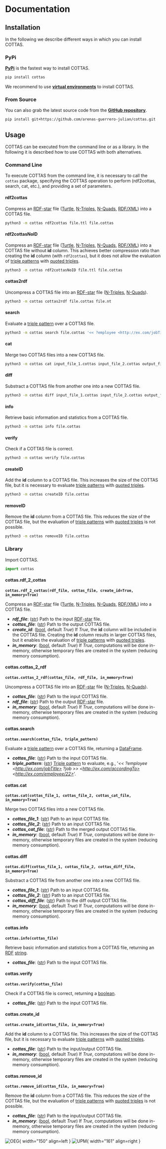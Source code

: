 # Documentation

## Installation

In the following we describe different ways in which you can install COTTAS.

### PyPi

**[PyPi](https://pypi.org/project/cottas/)** is the fastest way to install COTTAS.
```bash
pip install cottas
```

We recommend to use **[virtual environments](https://docs.python.org/3/library/venv.html#)** to install COTTAS.

### From Source

You can also grab the latest source code from the **[GitHub repository](https://github.com/arenas-guerrero-julian/cottas)**.
```bash
pip install git+https://github.com/arenas-guerrero-julian/cottas.git
```

## Usage

COTTAS can be executed from the command line or as a library. In the following it is described how to use COTTAS with both alternatives.

### Command Line

To execute COTTAS from the command line, it is necessary to call the `cottas` package, specifying the COTTAS operation to perform (rdf2cottas, search, cat, etc.), and providing a set of parameters.

#### rdf2cottas

Compress an [RDF-star](https://w3c.github.io/rdf-star/cg-spec/2021-12-17.html) file ([Turtle](https://www.w3.org/TR/turtle/), [N-Triples](https://www.w3.org/TR/n-triples/), [N-Quads](https://www.w3.org/TR/n-quads/), [RDF/XML](https://www.w3.org/TR/rdf-syntax-grammar/)) into a COTTAS file.
```bash
python3 -m cottas rdf2cottas file.ttl file.cottas
```

#### rdf2cottasNoID

Compress an [RDF-star](https://w3c.github.io/rdf-star/cg-spec/2021-12-17.html) file ([Turtle](https://www.w3.org/TR/turtle/), [N-Triples](https://www.w3.org/TR/n-triples/), [N-Quads](https://www.w3.org/TR/n-quads/), [RDF/XML](https://www.w3.org/TR/rdf-syntax-grammar/)) into a COTTAS file without **id** column. This achieves better compression ratio than creating the **id** column (with `rdf2cottas`), but it does not allow the evaluation of [triple patterns](https://w3c.github.io/rdf-star/cg-spec/2021-12-17.html#dfn-triple-star-pattern) with [quoted triples](https://w3c.github.io/rdf-star/cg-spec/2021-12-17.html#dfn-quoted).
```bash
python3 -m cottas rdf2cottasNoID file.ttl file.cottas
```

#### cottas2rdf

Uncompress a COTTAS file into an [RDF-star](https://w3c.github.io/rdf-star/cg-spec/2021-12-17.html) file ([N-Triples](https://www.w3.org/TR/n-triples/), [N-Quads](https://www.w3.org/TR/n-quads/)).
```bash
python3 -m cottas cottas2rdf file.cottas file.nt
```

#### search

Evaluate a [triple pattern](https://w3c.github.io/rdf-star/cg-spec/2021-12-17.html#dfn-triple-star-pattern) over a COTTAS file.
```bash
python3 -m cottas search file.cottas '<< ?employee <http://ex.com/jobTitle> ?job >> <http://ex.com/accordingTo> <http://ex.com/employee/22>'
```

#### cat

Merge two COTTAS files into a new COTTAS file.
```bash
python3 -m cottas cat input_file_1.cottas input_file_2.cottas output_file.cottas
```

#### diff

Substract a COTTAS file from another one into a new COTTAS file.
```bash
python3 -m cottas diff input_file_1.cottas input_file_2.cottas output_file.cottas
```

#### info

Retrieve basic information and statistics from a COTTAS file.
```bash
python3 -m cottas info file.cottas
```

#### verify

Check if a COTTAS file is correct.
```bash
python3 -m cottas verify file.cottas
```

#### createID

Add the **id** column to a COTTAS file. This increases the size of the COTTAS file, but it is necessary to evaluate [triple patterns](https://w3c.github.io/rdf-star/cg-spec/2021-12-17.html#dfn-triple-star-pattern) with [quoted triples](https://w3c.github.io/rdf-star/cg-spec/2021-12-17.html#dfn-quoted).
```bash
python3 -m cottas createID file.cottas
```

#### removeID

Remove the **id** column from a COTTAS file. This reduces the size of the COTTAS file, but the  evaluation of [triple patterns](https://w3c.github.io/rdf-star/cg-spec/2021-12-17.html#dfn-triple-star-pattern) with [quoted triples](https://w3c.github.io/rdf-star/cg-spec/2021-12-17.html#dfn-quoted) is not possible.
```bash
python3 -m cottas removeID file.cottas
```

### Library

Import COTTAS.
```python
import cottas
```

#### cottas.rdf_2_cottas

**`cottas.rdf_2_cottas(rdf_file, cottas_file, create_id=True, in_memory=True)`**

Compress an [RDF-star](https://w3c.github.io/rdf-star/cg-spec/2021-12-17.html) file ([Turtle](https://www.w3.org/TR/turtle/), [N-Triples](https://www.w3.org/TR/n-triples/), [N-Quads](https://www.w3.org/TR/n-quads/), [RDF/XML](https://www.w3.org/TR/rdf-syntax-grammar/)) into a COTTAS file.

* _**rdf_file**_: ([str](https://docs.python.org/3/library/stdtypes.html#str)) Path to the input [RDF-star](https://w3c.github.io/rdf-star/cg-spec/2021-12-17.html) file.
* _**cottas_file**_: ([str](https://docs.python.org/3/library/stdtypes.html#str)) Path to the output COTTAS file.
* _**create_id**_: ([bool](https://docs.python.org/3/library/stdtypes.html#bltin-boolean-values), default _True_) If _True_, the **id** column will be included in the COTTAS file. Creating the **id** column results in larger COTTAS files, but it enables the evaluation of [triple patterns](https://w3c.github.io/rdf-star/cg-spec/2021-12-17.html#dfn-triple-star-pattern) with [quoted triples](https://w3c.github.io/rdf-star/cg-spec/2021-12-17.html#dfn-quoted).
* _**in_memory**_: ([bool](https://docs.python.org/3/library/stdtypes.html#bltin-boolean-values), default _True_) If _True_, computations will be done in-memory, otherwise temporary files are created in the system (reducing memory consumption).

#### cottas.cottas_2_rdf

**`cottas.cottas_2_rdf(cottas_file, rdf_file, in_memory=True)`**

Uncompress a COTTAS file into an [RDF-star](https://w3c.github.io/rdf-star/cg-spec/2021-12-17.html) file ([N-Triples](https://www.w3.org/TR/n-triples/), [N-Quads](https://www.w3.org/TR/n-quads/)).

* _**cottas_file**_: ([str](https://docs.python.org/3/library/stdtypes.html#str)) Path to the input COTTAS file.
* _**rdf_file**_: ([str](https://docs.python.org/3/library/stdtypes.html#str)) Path to the output [RDF-star](https://w3c.github.io/rdf-star/cg-spec/2021-12-17.html) file.
* _**in_memory**_: ([bool](https://docs.python.org/3/library/stdtypes.html#bltin-boolean-values), default _True_) If _True_, computations will be done in-memory, otherwise temporary files are created in the system (reducing memory consumption).

#### cottas.search

**`cottas.search(cottas_file, triple_pattern)`**

Evaluate a [triple pattern](https://w3c.github.io/rdf-star/cg-spec/2021-12-17.html#dfn-triple-star-pattern) over a COTTAS file, returning a [DataFrame](https://pandas.pydata.org/docs/reference/api/pandas.DataFrame.html).

* _**cottas_file**_: ([str](https://docs.python.org/3/library/stdtypes.html#str)) Path to the input COTTAS file.
* _**triple_pattern**_: ([str](https://docs.python.org/3/library/stdtypes.html#str)) [Triple pattern](https://w3c.github.io/rdf-star/cg-spec/2021-12-17.html#dfn-triple-star-pattern) to evaluate, e.g., '*<< ?employee \<http://ex.com/jobTitle> ?job >> \<http://ex.com/accordingTo> \<http://ex.com/employee/22>*'.

#### cottas.cat

**`cottas.cat(cottas_file_1, cottas_file_2, cottas_cat_file, in_memory=True)`**

Merge two COTTAS files into a new COTTAS file.

* _**cottas_file_1**_: ([str](https://docs.python.org/3/library/stdtypes.html#str)) Path to an input COTTAS file.
* _**cottas_file_2**_: ([str](https://docs.python.org/3/library/stdtypes.html#str)) Path to an input COTTAS file.
* _**cottas_cat_file**_: ([str](https://docs.python.org/3/library/stdtypes.html#str)) Path to the merged output COTTAS file.
* _**in_memory**_: ([bool](https://docs.python.org/3/library/stdtypes.html#bltin-boolean-values), default _True_) If _True_, computations will be done in-memory, otherwise temporary files are created in the system (reducing memory consumption).

#### cottas.diff

**`cottas.diff(cottas_file_1, cottas_file_2, cottas_diff_file, in_memory=True)`**

Substract a COTTAS file from another one into a new COTTAS file.

* _**cottas_file_1**_: ([str](https://docs.python.org/3/library/stdtypes.html#str)) Path to an input COTTAS file.
* _**cottas_file_2**_: ([str](https://docs.python.org/3/library/stdtypes.html#str)) Path to an input COTTAS file.
* _**cottas_diff_file**_: ([str](https://docs.python.org/3/library/stdtypes.html#str)) Path to the diff output COTTAS file.
* _**in_memory**_: ([bool](https://docs.python.org/3/library/stdtypes.html#bltin-boolean-values), default _True_) If _True_, computations will be done in-memory, otherwise temporary files are created in the system (reducing memory consumption).

#### cottas.info

**`cottas.info(cottas_file)`**

Retrieve basic information and statistics from a COTTAS file, returning an [RDF](https://www.w3.org/TR/rdf11-concepts/) [string](https://docs.python.org/3/library/stdtypes.html#str).

* _**cottas_file**_: ([str](https://docs.python.org/3/library/stdtypes.html#str)) Path to the input COTTAS file.

#### cottas.verify

**`cottas.verify(cottas_file)`**

Check if a COTTAS file is correct, returning a [boolean](https://docs.python.org/3/library/stdtypes.html#bltin-boolean-values).

* _**cottas_file**_: ([str](https://docs.python.org/3/library/stdtypes.html#str)) Path to the input COTTAS file.

#### cottas.create_id

**`cottas.create_id(cottas_file, in_memory=True)`**

Add the **id** column to a COTTAS file. This increases the size of the COTTAS file, but it is necessary to evaluate [triple patterns](https://w3c.github.io/rdf-star/cg-spec/2021-12-17.html#dfn-triple-star-pattern) with [quoted triples](https://w3c.github.io/rdf-star/cg-spec/2021-12-17.html#dfn-quoted).

* _**cottas_file**_: ([str](https://docs.python.org/3/library/stdtypes.html#str)) Path to the input/output COTTAS file.
* _**in_memory**_: ([bool](https://docs.python.org/3/library/stdtypes.html#bltin-boolean-values), default _True_) If _True_, computations will be done in-memory, otherwise temporary files are created in the system (reducing memory consumption).

#### cottas.remove_id

**`cottas.remove_id(cottas_file, in_memory=True)`**

Remove the **id** column from a COTTAS file. This reduces the size of the COTTAS file, but the  evaluation of [triple patterns](https://w3c.github.io/rdf-star/cg-spec/2021-12-17.html#dfn-triple-star-pattern) with [quoted triples](https://w3c.github.io/rdf-star/cg-spec/2021-12-17.html#dfn-quoted) is not possible.

* _**cottas_file**_: ([str](https://docs.python.org/3/library/stdtypes.html#str)) Path to the input/output COTTAS file.
* _**in_memory**_: ([bool](https://docs.python.org/3/library/stdtypes.html#bltin-boolean-values), default _True_) If _True_, computations will be done in-memory, otherwise temporary files are created in the system (reducing memory consumption).


![OEG](assets/logo-oeg.png){ width="150" align=left } ![UPM](assets/logo-upm.png){ width="161" align=right }
